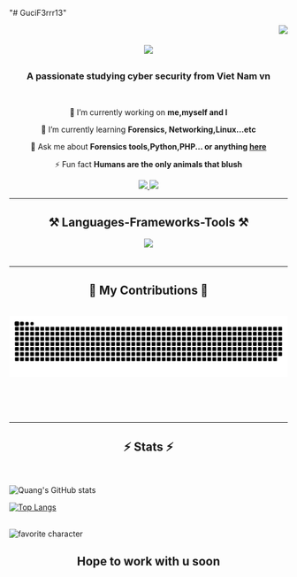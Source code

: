 "# GuciF3rrr13" 

<img align="right" src="https://visitor-badge.laobi.icu/badge?page_id=GuciF3rrr13.GuciF3rrr13" />

<h1 align="center">
    <img src="https://readme-typing-svg.herokuapp.com/?font=TimesNewRoman&size=35&center=true&vCenter=true&width=500&height=70&duration=4000&lines=Hi+There!+👋;+I'm+Minh+Quang!;" />
</h1>

<h3 align="center">A passionate studying cyber security from Viet Nam vn</h3>
   

<br/>

<div align="center">
 
 🔭 I’m currently working on **me,myself and I**
 
 🌱 I’m currently learning **Forensics, Networking,Linux...etc**

💬 Ask me about **Forensics tools,Python,PHP... or anything [here](https://nguyenducminhquang03@gmail.com)**

⚡ Fun fact **Humans are the only animals that blush**

 </div>

<div align="center"> 
  <a href="mailto:nguyenducminhquang03.com">
    <img src="https://img.shields.io/badge/Gmail-333333?style=for-the-badge&logo=gmail&logoColor=red" />
  </a>
  <a href="https://linkedin.com/in/minh-quang-nguyễn-đức-bb15282b3" target="_blank">
    <img src="https://img.shields.io/badge/LinkedIn-0077B5?style=for-the-badge&logo=linkedin&logoColor=white" target="_blank" />
  </a>
  
</div>

 <hr/>

 <h2 align="center">⚒️ Languages-Frameworks-Tools ⚒️</h2>
 <div align="center">
    <img src="https://skillicons.dev/icons?i=php,python,vscode,github,git,linux,docker,c,notion,discord" />
   
</div>

<br/>
<hr/>

<div align="center">
  <h2>🐍 My Contributions 🐍</h2>
  <br>
  <img alt="snake eating my contributions" src="https://raw.githubusercontent.com/salesp07/salesp07/output/github-contribution-grid-snake.svg" />
  
  <br/><br/><br/>
</div>

<hr/>

<h2 align="center">⚡ Stats ⚡</h2>
<br>



![Quang's GitHub stats](https://github-readme-stats.vercel.app/api?username=GuciF3rrr13&show=reviews,discussions_started,discussions_answered,prs_merged,prs_merged_percentage)


  [![Top Langs](https://github-readme-stats.vercel.app/api/top-langs/?username=GuciF3rrr13)](https://github.com/GuciF3rrr13/github-readme-stats)



<br>
<img src="https://cdn.metatime.com/landing/blog/1686575019blobid0.jpg" alt="favorite character">


<br/>

<div align="center">
<h2>
    Hope to work with u soon
</h2>

</div>
 

